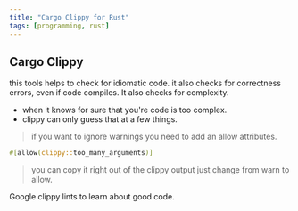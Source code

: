 ```yaml
---
title: "Cargo Clippy for Rust"
tags: [programming, rust]
---
```


## Cargo Clippy

this tools helps to check for idiomatic code.
it also checks for correctness errors, even if code compiles.
It also checks for complexity.
- when it knows for sure that you're code is too complex.
- clippy can only guess that at a few things.

>if you want to ignore warnings you need to add an allow attributes.

```rust
#[allow(clippy::too_many_arguments)]
```

>you can copy it right out of the clippy output just change from warn to allow.

Google clippy lints to learn about good code.
